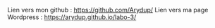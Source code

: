 Lien vers mon github : https://github.com/Arydup/
Lien vers ma page Wordpress : https://arydup.github.io/labo-3/
